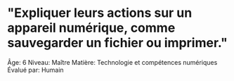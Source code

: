 # "Expliquer leurs actions sur un appareil numérique, comme sauvegarder un fichier ou imprimer."

Âge: 6
Niveau: Maître
Matière: Technologie et compétences numériques
Évalué par: Humain